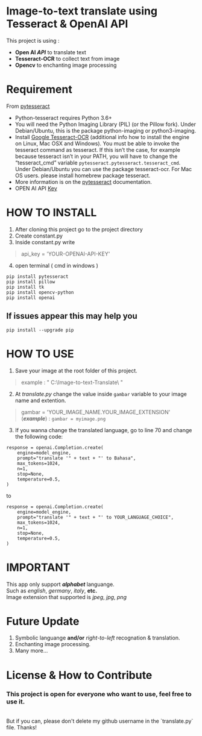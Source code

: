# Image-to-text translate using Tesseract & OpenAI API
This project is using : 
- **Open AI _API_** to translate text
- **Tesseract-OCR** to collect text from image
- **Opencv** to enchanting image processing

# Requirement

From [pytesseract](https://pypi.org/project/pytesseract/)
<br>
- Python-tesseract requires Python 3.6+
- You will need the Python Imaging Library (PIL) (or the Pillow fork). Under Debian/Ubuntu, this is the package python-imaging or python3-imaging.
- Install [Google Tesseract-OCR](https://github.com/tesseract-ocr/tesseract) (additional info how to install the engine on Linux, Mac OSX and Windows). You must be able to invoke the tesseract command as tesseract. If this isn’t the case, for example because tesseract isn’t in your PATH, you will have to change the “tesseract_cmd” variable `pytesseract.pytesseract.tesseract_cmd`. Under Debian/Ubuntu you can use the package tesseract-ocr. For Mac OS users. please install homebrew package tesseract.
- More information is on the [pytesseract](https://pypi.org/project/pytesseract/) documentation.
- OPEN AI API [Key](https://platform.openai.com/docs/api-reference/introduction) 

# HOW TO INSTALL

1. After cloning this project go to the project directory
2. Create constant.py
3. Inside constant.py write
> api_key = 'YOUR-OPENAI-API-KEY'
4. open terminal ( cmd in windows )
 
```
pip install pytesseract
pip install pillow
pip install tk
pip install opencv-python
pip install openai
```

## If issues appear this may help you
`pip install --upgrade pip`

# HOW TO USE

1. Save your image at the root folder of this project.
> example : " C:\Image-to-text-Translate\ "
2. At _translate.py_ change the value inside `gambar` variable to your image name and extention.
> gambar = 'YOUR_IMAGE_NAME.YOUR_IMAGE_EXTENSION' (**_example_**) : `gambar = myimage.png`
3. If you wanna change the translated language, go to line 70 and change the following code:
```
response = openai.Completion.create(
    engine=model_engine,
    prompt="translate '" + text + "' to Bahasa",
    max_tokens=1024,
    n=1,
    stop=None,
    temperature=0.5,
)

```
to

```
response = openai.Completion.create(
    engine=model_engine,
    prompt="translate '" + text + "' to YOUR_LANGUAGE_CHOICE",
    max_tokens=1024,
    n=1,
    stop=None,
    temperature=0.5,
)
```

# IMPORTANT

This app only support **_alphabet_** languange.
<br>Such as _english_, _germany_, _italy_, **etc.**
<br>Image extension that supported is _jpeg_, _jpg_, _png_

# Future Update

1. Symbolic languange **and/or** _right-to-left_ recognation & translation.
2. Enchanting image processing.
3. Many more...

# License & How to Contribute
### This project is open for everyone who want to use, feel free to use it.
<br>
But if you can, please don't delete my github username in the `translate.py` file. Thanks!
